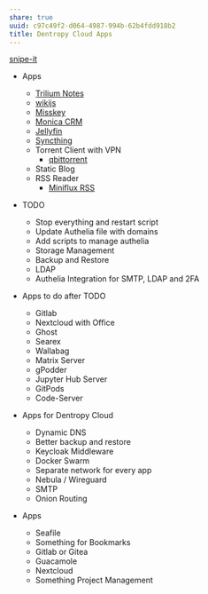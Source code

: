 ```yaml
---
share: true
uuid: c97c49f2-d064-4987-994b-62b4fdd918b2
title: Dentropy Cloud Apps
---
```

[snipe-it](/04730aed-d75b-41ea-aef7-cacced36e9e3)

* Apps
	* [Trilium Notes](/ac895e08-776c-4f91-86a6-5108e7634d3d)
	* [wikijs](/c7f4916b-aecb-4d00-a8e3-bb4908e1158d)
	* [Misskey](/f3ee7e01-776c-4d8f-9663-501eb3809b6d)
	* [Monica CRM](/b0fcf97c-1900-4a2f-9eb1-bae8ab6a2446)
	* [Jellyfin](/1a9e08bc-d62b-4b71-b8cd-2934244f03eb)
	* [Syncthing](/0c7e22a8-554b-4c34-8f0f-7f9b6e5b832f)
  * Torrent Client with VPN
    * [qbittorrent](/cde71128-c7c2-453b-8221-2ebc02a2f38e)
  * Static Blog
  * RSS Reader
    * [Miniflux RSS](/0cf0803d-1a0f-4c50-9128-9ebbd8878757)
* TODO
  * Stop everything and restart script
  * Update Authelia file with domains
  * Add scripts to manage authelia
  * Storage Management
  * Backup and Restore
  * LDAP
  * Authelia Integration for SMTP, LDAP and 2FA
* Apps to do after TODO
  * Gitlab
  * Nextcloud with Office
  * Ghost
  * Searex
  * Wallabag
  * Matrix Server
  * gPodder
  * Jupyter Hub Server
  * GitPods
  * Code-Server

* Apps for Dentropy Cloud
  * Dynamic DNS
  * Better backup and restore
  * Keycloak Middleware
  * Docker Swarm
  * Separate network for every app
  * Nebula / Wireguard
  * SMTP
  * Onion Routing
* Apps
  * Seafile
  * Something for Bookmarks
  * Gitlab or Gitea
  * Guacamole
  * Nextcloud
  * Something Project Management
